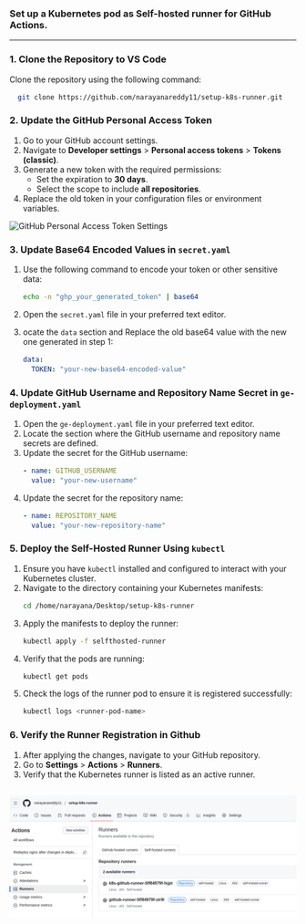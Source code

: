 ### Set up a Kubernetes pod as Self-hosted runner for GitHub Actions. 
---

### 1. Clone the Repository to VS Code
Clone the repository using the following command:
  ```bash 
    git clone https://github.com/narayanareddy11/setup-k8s-runner.git
   ```

### 2. Update the GitHub Personal Access Token
1. Go to your GitHub account settings.
2. Navigate to **Developer settings** > **Personal access tokens** > **Tokens (classic)**.
3. Generate a new token with the required permissions:
    - Set the expiration to **30 days**.
    - Select the scope to include **all repositories**.
4. Replace the old token in your configuration files or environment variables.

![GitHub Personal Access Token Settings](https://docs.github.com/assets/images/help/settings/personal-access-tokens.png)

### 3. Update Base64 Encoded Values in `secret.yaml`
1. Use the following command to encode your token or other sensitive data:
    ```bash
    echo -n "ghp_your_generated_token" | base64
    ```
2. Open the `secret.yaml` file in your preferred text editor.

3. ocate the `data` section and Replace the old base64 value with the new one generated in step 1:
    ```yaml
    data: 
      TOKEN: "your-new-base64-encoded-value"

    ```

### 4. Update GitHub Username and Repository Name Secret in `ge-deployment.yaml`
1. Open the `ge-deployment.yaml` file in your preferred text editor.
2. Locate the section where the GitHub username and repository name secrets are defined.
3. Update the secret for the GitHub username:
    ```yaml
    - name: GITHUB_USERNAME
      value: "your-new-username"
    ```
4. Update the secret for the repository name:
    ```yaml
    - name: REPOSITORY_NAME
      value: "your-new-repository-name"
    ```

### 5. Deploy the Self-Hosted Runner Using `kubectl`
1. Ensure you have `kubectl` installed and configured to interact with your Kubernetes cluster.
2. Navigate to the directory containing your Kubernetes manifests:
    ```bash
    cd /home/narayana/Desktop/setup-k8s-runner
    ```
3. Apply the manifests to deploy the runner:
    ```bash
    kubectl apply -f selfthosted-runner
    ```
4. Verify that the pods are running:
    ```bash
    kubectl get pods
    ```
5. Check the logs of the runner pod to ensure it is registered successfully:
    ```bash
    kubectl logs <runner-pod-name>
    ```

### 6. Verify the Runner Registration in Github
1. After applying the changes, navigate to your GitHub repository.
2. Go to **Settings** > **Actions** > **Runners**.
3. Verify that the Kubernetes runner is listed as an active runner.

![Kubernetes Runner Registered](runner.png)
---  




